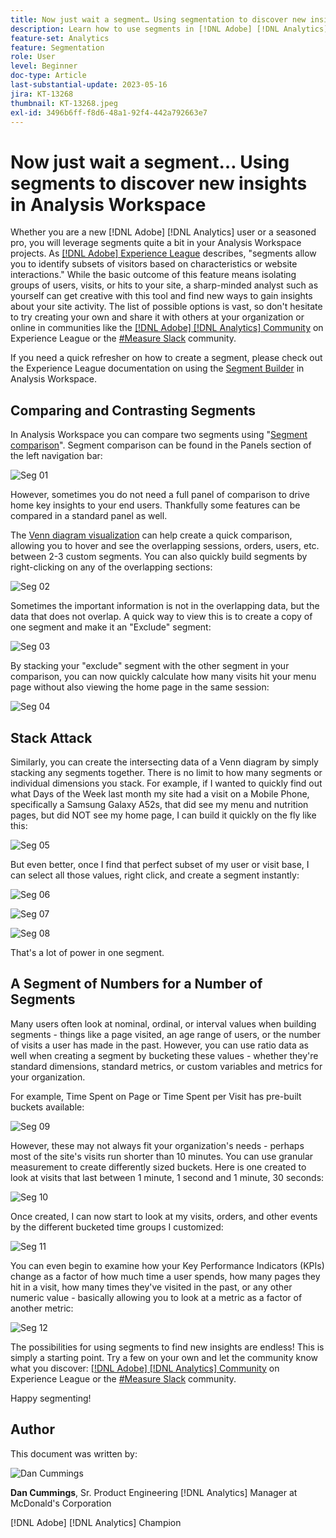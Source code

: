 ```yaml
---
title: Now just wait a segment… Using segmentation to discover new insights in Analysis Workspace
description: Learn how to use segments in [!DNL Adobe] [!DNL Analytics] to discover new insights from your Analysis Workspace visualizations and freeform tables.
feature-set: Analytics
feature: Segmentation
role: User
level: Beginner
doc-type: Article
last-substantial-update: 2023-05-16
jira: KT-13268
thumbnail: KT-13268.jpeg
exl-id: 3496b6ff-f8d6-48a1-92f4-442a792663e7
---
```

# Now just wait a segment… Using segments to discover new insights in Analysis Workspace

Whether you are a new [!DNL Adobe] [!DNL Analytics] user or a seasoned pro, you will leverage segments quite a bit in your Analysis Workspace projects. As [[!DNL Adobe] Experience League](https://experienceleague.adobe.com/docs/analytics/components/segmentation/seg-overview.html?lang=en) describes, "segments allow you to identify subsets of visitors based on characteristics or website interactions." While the basic outcome of this feature means isolating groups of users, visits, or hits to your site, a sharp-minded analyst such as yourself can get creative with this tool and find new ways to gain insights about your site activity. The list of possible options is vast, so don't hesitate to try creating your own and share it with others at your organization or online in communities like the [[!DNL Adobe] [!DNL Analytics] Community](https://experienceleaguecommunities.adobe.com/t5/adobe-analytics/ct-p/adobe-analytics-community) on Experience League or the [#Measure Slack](https://www.measure.chat/) community.

If you need a quick refresher on how to create a segment, please check out the Experience League documentation on using the [Segment Builder](https://experienceleague.adobe.com/docs/analytics/components/segmentation/segmentation-workflow/seg-build.html?lang=en) in Analysis Workspace.

## Comparing and Contrasting Segments

In Analysis Workspace you can compare two segments using "[Segment comparison](https://experienceleague.adobe.com/docs/analytics/analyze/analysis-workspace/panels/segment-comparison/segment-comparison.html?lang=en)". Segment comparison can be found in the Panels section of the left navigation bar:

![Seg 01](assets/seg01.png)

However, sometimes you do not need a full panel of comparison to drive home key insights to your end users. Thankfully some features can be compared in a standard panel as well.

The [Venn diagram visualization](https://experienceleague.adobe.com/docs/analytics/analyze/analysis-workspace/visualizations/venn.html?lang=en) can help create a quick comparison, allowing you to hover and see the overlapping sessions, orders, users, etc. between 2-3 custom segments. You can also quickly build segments by right-clicking on any of the overlapping sections:

![Seg 02](assets/s02.png)

Sometimes the important information is not in the overlapping data, but the data that does not overlap. A quick way to view this is to create a copy of one segment and make it an "Exclude" segment:

![Seg 03](assets/s03.png)

By stacking your "exclude" segment with the other segment in your comparison, you can now quickly calculate how many visits hit your menu page without also viewing the home page in the same session:

![Seg 04](assets/s04.png)

## Stack Attack

Similarly, you can create the intersecting data of a Venn diagram by simply stacking any segments together. There is no limit to how many segments or individual dimensions you stack. For example, if I wanted to quickly find out what Days of the Week last month my site had a visit on a Mobile Phone, specifically a Samsung Galaxy A52s, that did see my menu and nutrition pages, but did NOT see my home page, I can build it quickly on the fly like this:

![Seg 05](assets/s05.png)

But even better, once I find that perfect subset of my user or visit base, I can select all those values, right click, and create a segment instantly:

![Seg 06](assets/s06.png)

![Seg 07](assets/s07.png)

![Seg 08](assets/s08.png)

That's a lot of power in one segment.

## A Segment of Numbers for a Number of Segments

Many users often look at nominal, ordinal, or interval values when building segments - things like a page visited, an age range of users, or the number of visits a user has made in the past. However, you can use ratio data as well when creating a segment by bucketing these values - whether they're standard dimensions, standard metrics, or custom variables and metrics for your organization.

For example, Time Spent on Page or Time Spent per Visit has pre-built buckets available:

![Seg 09](assets/s09.png)

However, these may not always fit your organization's needs - perhaps most of the site's visits run shorter than 10 minutes. You can use granular measurement to create differently sized buckets. Here is one created to look at visits that last between 1 minute, 1 second and 1 minute, 30 seconds:

![Seg 10](assets/s10.png)

Once created, I can now start to look at my visits, orders, and other events by the different bucketed time groups I customized:

![Seg 11](assets/s11.png)

You can even begin to examine how your Key Performance Indicators (KPIs) change as a factor of how much time a user spends, how many pages they hit in a visit, how many times they've visited in the past, or any other numeric value - basically allowing you to look at a metric as a factor of another metric:

![Seg 12](assets/s12.png)

The possibilities for using segments to find new insights are endless! This is simply a starting point. Try a few on your own and let the community know what you discover: [[!DNL Adobe] [!DNL Analytics] Community](https://experienceleaguecommunities.adobe.com/t5/adobe-analytics/ct-p/adobe-analytics-community) on Experience League or the [#Measure Slack](https://www.measure.chat/) community.

Happy segmenting!

## Author

This document was written by:

![Dan Cummings](assets/seg13.png)

**Dan Cummings**, Sr. Product Engineering [!DNL Analytics] Manager at McDonald's Corporation

[!DNL Adobe] [!DNL Analytics] Champion
